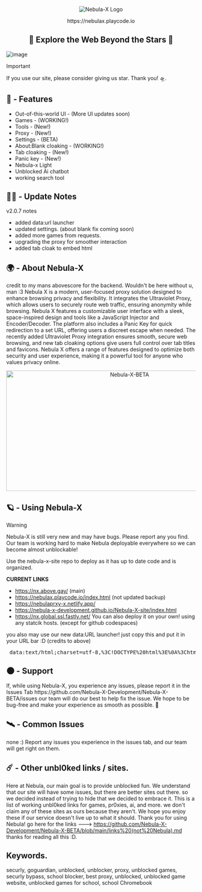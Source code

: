 <p align="center">
  <img src="https://raw.githubusercontent.com/Nebula-X-Development/Nebula-X-BETA/refs/heads/main/Nebula Banner.png" alt="Nebula-X Logo">
<p align="center"> https://nebulax.playcode.io

<h2 align="center"> 🔭 Explore the Web Beyond the Stars 🔭 </h2>
  
![image](https://github.com/user-attachments/assets/7bdb35c2-1a6d-4bec-92c0-6e7c00d55485)<img scale=50%>

> [!IMPORTANT]
> If you use our site, please consider giving us
> star. Thank you! 🛸.
## 👾 - Features

-   Out-of-this-world UI - (More UI updates soon)
-   Games - (WORKING!)
-   Tools - (New!)
-   Proxy - (New!)
-   Settings - (BETA)
-   About:Blank cloaking - (WORKING!)
-   Tab cloaking - (New!)
-   Panic key - (New!)
-   Nebula-x Light
-   Unblocked Ai chatbot
-   working search tool

## 👨‍🚀 - Update Notes
v2.0.7 notes
- added data:url launcher
- updated settings. (about blank fix coming soon)
- added more games from requests.
- upgrading the proxy for smoother interaction
- added tab cloak to embed html

  
## 🌍 - About Nebula-X 

</p>
credit to my mans abovescore for the backend. Wouldn't be here without u, man :3
Nebula X is a modern, user-focused proxy solution designed to enhance browsing privacy and flexibility. It integrates the Ultraviolet Proxy, which allows users to securely route web traffic, ensuring anonymity while browsing. Nebula X features a customizable user interface with a sleek, space-inspired design and tools like a JavaScript Injector and Encoder/Decoder. The platform also includes a Panic Key for quick redirection to a set URL, offering users a discreet escape when needed. The recently added Ultraviolet Proxy integration ensures smooth, secure web browsing, and new tab cloaking options give users full control over tab titles and favicons. Nebula X offers a range of features designed to optimize both security and user experience, making it a powerful tool for anyone who values privacy online.

<p align="center">
<img src="https://socialify.git.ci/Nebula-X-Development/Nebula-X-BETA/image?font=Source+Code+Pro&forks=1&issues=1&language=1&logo=https%3A%2F%2Fraw.githubusercontent.com%2FNebula-X-Development%2FNebula-X-BETA%2Frefs%2Fheads%2Fmain%2FNEBULA_LOGO.png&pattern=Circuit+Board&stargazers=1&theme=Dark" alt="Nebula-X-BETA" width="640" height="320" />

## 🪐 - Using Nebula-X 

> [!WARNING]
> Nebula-X is still very new and may have bugs. Please report any you find.
> Our team is working hard to make Nebula deployable everywhere so we can become almost unblockable!

Use the nebula-x-site repo to deploy as it has up to date code and is organized.

**CURRENT LINKS**
- https://nx.above.gay/ (main)
- https://nebulax.playcode.io/index.html (not updated backup)
- https://nebulaprxy-x.netlify.app/
- https://nebula-x-development.github.io/Nebula-X-site/index.html
- https://nx.global.ssl.fastly.net/ 
You can also deploy it on your own! using any statcik hosts. (except for github codespaces)

<p>you also may use our new data:URL launcher! just copy this and put it in your URL bar :D (credits to above)

  <pre> data:text/html;charset=utf-8,%3C!DOCTYPE%20html%3E%0A%3Chtml%20lang%3D%22en%22%3E%0A%3Chead%3E%0A%20%20%3Cmeta%20charset%3D%22UTF-8%22%3E%0A%20%20%3Cmeta%20name%3D%22viewport%22%20content%3D%22width%3Ddevice-width%2C%20initial-scale%3D1.0%22%3E%0A%20%20%3Ctitle%3ENebula-X%20Launcher%3C%2Ftitle%3E%0A%20%20%3Clink%20rel%3D%22icon%22%20href%3D%22https%3A%2F%2Fraw.githubusercontent.com%2FNebula-X-Development%2FNebula-X-BETA%2Frefs%2Fheads%2Fmain%2FNEBULA_LOGO.png%22%20type%3D%22image%2Fpng%22%3E%0A%20%20%3Clink%20href%3D%22https%3A%2F%2Fcdnjs.cloudflare.com%2Fajax%2Flibs%2Ffont-awesome%2F6.0.0-beta3%2Fcss%2Fall.min.css%22%20rel%3D%22stylesheet%22%3E%0A%20%20%3Cstyle%3E%0A%20%20%20%20%2F*%20Base%20Styles%20*%2F%0A%20%20%20%20body%20%7B%0A%20%20%20%20%20%20margin%3A%200%3B%0A%20%20%20%20%20%20height%3A%20100vh%3B%0A%20%20%20%20%20%20background%3A%20radial-gradient(circle%20at%20bottom%2C%20%237c2ae8%2C%20%23000)%3B%0A%20%20%20%20%20%20font-family%3A%20Arial%2C%20sans-serif%3B%0A%20%20%20%20%20%20overflow%3A%20hidden%3B%0A%20%20%20%20%20%20color%3A%20white%3B%0A%20%20%20%20%7D%0A%20%20%20%20.background%20%7B%0A%20%20%20%20%20%20position%3A%20relative%3B%0A%20%20%20%20%20%20width%3A%20100%25%3B%0A%20%20%20%20%20%20height%3A%20100%25%3B%0A%20%20%20%20%20%20display%3A%20flex%3B%0A%20%20%20%20%20%20align-items%3A%20center%3B%0A%20%20%20%20%20%20justify-content%3A%20center%3B%0A%20%20%20%20%7D%0A%20%20%20%20.stars%20%7B%0A%20%20%20%20%20%20position%3A%20absolute%3B%0A%20%20%20%20%20%20top%3A%200%3B%0A%20%20%20%20%20%20left%3A%200%3B%0A%20%20%20%20%20%20width%3A%20100%25%3B%0A%20%20%20%20%20%20height%3A%20100%25%3B%0A%20%20%20%20%20%20pointer-events%3A%20none%3B%0A%20%20%20%20%20%20overflow%3A%20hidden%3B%0A%20%20%20%20%7D%0A%20%20%20%20.star%20%7B%0A%20%20%20%20%20%20position%3A%20absolute%3B%0A%20%20%20%20%20%20width%3A%202px%3B%0A%20%20%20%20%20%20height%3A%202px%3B%0A%20%20%20%20%20%20background%3A%20white%3B%0A%20%20%20%20%20%20border-radius%3A%2050%25%3B%0A%20%20%20%20%20%20opacity%3A%200%3B%0A%20%20%20%20%20%20animation%3A%20twinkle%205s%20infinite%3B%0A%20%20%20%20%7D%0A%20%20%20%20%40keyframes%20twinkle%20%7B%0A%20%20%20%20%20%200%25%20%7B%20opacity%3A%200%3B%20%7D%0A%20%20%20%20%20%2050%25%20%7B%20opacity%3A%201%3B%20%7D%0A%20%20%20%20%20%20100%25%20%7B%20opacity%3A%200%3B%20%7D%0A%20%20%20%20%7D%0A%20%20%20%20%2F*%20Launcher%20Container%20*%2F%0A%20%20%20%20.launcher-container%20%7B%0A%20%20%20%20%20%20position%3A%20relative%3B%0A%20%20%20%20%20%20background%3A%20rgba(20%2C%2020%2C%2020%2C%200.9)%3B%0A%20%20%20%20%20%20border-radius%3A%2015px%3B%0A%20%20%20%20%20%20padding%3A%2030px%3B%0A%20%20%20%20%20%20width%3A%2090%25%3B%0A%20%20%20%20%20%20max-width%3A%20350px%3B%0A%20%20%20%20%20%20text-align%3A%20center%3B%0A%20%20%20%20%20%20box-shadow%3A%200%200%2015px%20rgba(0%2C%200%2C%200%2C%200.5)%3B%0A%20%20%20%20%20%20z-index%3A%201%3B%0A%20%20%20%20%20%20animation%3A%20fadeInUp%200.8s%20ease-out%20both%3B%0A%20%20%20%20%7D%0A%20%20%20%20%2F*%20Staggered%20Animations%20for%20Elements%20*%2F%0A%20%20%20%20.launcher-container%20h2%20%7B%0A%20%20%20%20%20%20margin-bottom%3A%2020px%3B%0A%20%20%20%20%20%20color%3A%20%23d580ff%3B%0A%20%20%20%20%20%20text-shadow%3A%200%200%2010px%20%23d580ff%3B%0A%20%20%20%20%20%20animation%3A%20fadeInUp%200.8s%20ease-out%20both%3B%0A%20%20%20%20%20%20animation-delay%3A%200.2s%3B%0A%20%20%20%20%7D%0A%20%20%20%20.launcher-container%20label%20%7B%0A%20%20%20%20%20%20display%3A%20block%3B%0A%20%20%20%20%20%20margin-bottom%3A%2010px%3B%0A%20%20%20%20%20%20font-size%3A%201rem%3B%0A%20%20%20%20%20%20animation%3A%20fadeInUp%200.8s%20ease-out%20both%3B%0A%20%20%20%20%20%20animation-delay%3A%200.4s%3B%0A%20%20%20%20%7D%0A%20%20%20%20.launcher-container%20select%20%7B%0A%20%20%20%20%20%20width%3A%20100%25%3B%0A%20%20%20%20%20%20padding%3A%2010px%3B%0A%20%20%20%20%20%20margin-bottom%3A%2020px%3B%0A%20%20%20%20%20%20border-radius%3A%208px%3B%0A%20%20%20%20%20%20border%3A%202px%20solid%20%23d580ff%3B%0A%20%20%20%20%20%20background%3A%20%231a1a1a%3B%0A%20%20%20%20%20%20color%3A%20white%3B%0A%20%20%20%20%20%20font-size%3A%2016px%3B%0A%20%20%20%20%20%20text-align%3A%20center%3B%0A%20%20%20%20%20%20-webkit-appearance%3A%20none%3B%0A%20%20%20%20%20%20-moz-appearance%3A%20none%3B%0A%20%20%20%20%20%20appearance%3A%20none%3B%0A%20%20%20%20%20%20background-image%3A%20url('data%3Aimage%2Fsvg%2Bxml%3Bcharset%3DUS-ASCII%2C%253Csvg%2520xmlns%253D%2522http%253A%2F%2Fwww.w3.org%2F2000%2Fsvg%2522%2520width%253D%252210%2522%2520height%253D%252210%2522%2520fill%253D%2522white%2522%253E%253Cpolygon%2520points%253D%25220%2C0%252010%2C0%25205%2C7%2522%2F%253E%253C%2Fsvg%253E')%3B%0A%20%20%20%20%20%20background-repeat%3A%20no-repeat%3B%0A%20%20%20%20%20%20background-position%3A%20right%2010px%20center%3B%0A%20%20%20%20%20%20transition%3A%20border-color%200.3s%20ease%2C%20box-shadow%200.3s%20ease%2C%20transform%200.3s%20ease%3B%0A%20%20%20%20%20%20animation%3A%20fadeInUp%200.8s%20ease-out%20both%3B%0A%20%20%20%20%20%20animation-delay%3A%200.6s%3B%0A%20%20%20%20%7D%0A%20%20%20%20.launcher-container%20select%3Ahover%20%7B%0A%20%20%20%20%20%20border-color%3A%20%23b34cd9%3B%0A%20%20%20%20%20%20transform%3A%20scale(1.02)%3B%0A%20%20%20%20%7D%0A%20%20%20%20.launcher-container%20select%3Afocus%20%7B%0A%20%20%20%20%20%20outline%3A%20none%3B%0A%20%20%20%20%20%20border-color%3A%20%23b34cd9%3B%0A%20%20%20%20%20%20box-shadow%3A%200%200%2010px%20%23b34cd9%3B%0A%20%20%20%20%20%20transform%3A%20scale(1.03)%3B%0A%20%20%20%20%7D%0A%20%20%20%20.launcher-container%20.button%20%7B%0A%20%20%20%20%20%20width%3A%20100%25%3B%0A%20%20%20%20%20%20padding%3A%2010px%3B%0A%20%20%20%20%20%20background%3A%20%23b34cd9%3B%0A%20%20%20%20%20%20border%3A%20none%3B%0A%20%20%20%20%20%20color%3A%20white%3B%0A%20%20%20%20%20%20font-size%3A%2016px%3B%0A%20%20%20%20%20%20border-radius%3A%208px%3B%0A%20%20%20%20%20%20cursor%3A%20pointer%3B%0A%20%20%20%20%20%20box-shadow%3A%200%200%2010px%20%23d580ff%3B%0A%20%20%20%20%20%20transition%3A%20transform%200.3s%20ease%2C%20box-shadow%200.3s%20ease%3B%0A%20%20%20%20%20%20animation%3A%20fadeInUp%200.8s%20ease-out%20both%3B%0A%20%20%20%20%20%20animation-delay%3A%200.8s%3B%0A%20%20%20%20%7D%0A%20%20%20%20.launcher-container%20.button%3Ahover%20%7B%0A%20%20%20%20%20%20transform%3A%20scale(1.05)%3B%0A%20%20%20%20%20%20box-shadow%3A%200%200%2020px%20%23d580ff%3B%0A%20%20%20%20%7D%0A%20%20%20%20%2F*%20Keyframes%20for%20fade%20in%20and%20slide%20up%20effect%20*%2F%0A%20%20%20%20%40keyframes%20fadeInUp%20%7B%0A%20%20%20%20%20%20from%20%7B%0A%20%20%20%20%20%20%20%20opacity%3A%200%3B%0A%20%20%20%20%20%20%20%20transform%3A%20translateY(20px)%3B%0A%20%20%20%20%20%20%7D%0A%20%20%20%20%20%20to%20%7B%0A%20%20%20%20%20%20%20%20opacity%3A%201%3B%0A%20%20%20%20%20%20%20%20transform%3A%20translateY(0)%3B%0A%20%20%20%20%20%20%7D%0A%20%20%20%20%7D%0A%20%20%3C%2Fstyle%3E%0A%3C%2Fhead%3E%0A%3Cbody%3E%0A%20%20%3Cdiv%20class%3D%22background%22%3E%0A%20%20%20%20%3Cdiv%20class%3D%22stars%22%3E%3C%2Fdiv%3E%0A%20%20%20%20%3Cdiv%20class%3D%22launcher-container%22%3E%0A%20%20%20%20%20%20%3Ch2%3ENebula%20X%20Launcher%3C%2Fh2%3E%0A%20%20%20%20%20%20%3Clabel%20for%3D%22tabCloak%22%3EChoose%20Tab%20Cloaking%3A%3C%2Flabel%3E%0A%20%20%20%20%20%20%3Cselect%20id%3D%22tabCloak%22%3E%0A%20%20%20%20%20%20%20%20%3Coption%20value%3D%22default%22%3EDefault%3C%2Foption%3E%0A%20%20%20%20%20%20%20%20%3Coption%20value%3D%22google%22%3EGoogle%3C%2Foption%3E%0A%20%20%20%20%20%20%20%20%3Coption%20value%3D%22classroom%22%3EGoogle%20Classroom%3C%2Foption%3E%0A%20%20%20%20%20%20%20%20%3Coption%20value%3D%22drive%22%3EGoogle%20Drive%3C%2Foption%3E%0A%20%20%20%20%20%20%3C%2Fselect%3E%0A%20%20%20%20%20%20%3Cbutton%20class%3D%22button%22%20onclick%3D%22deployLauncher()%22%3EDeploy%3C%2Fbutton%3E%0A%3Cp%3E%20credits%20to%20above%20for%20helping%20me%20with%20this%20he's%20my%20pookie%20fr%20%3A3%20%3C%2Fp%3E%0A%20%20%3C%2Fdiv%3E%0A%20%20%20%20%3C%2Fdiv%3E%0A%20%20%3Cscript%3E%0A%20%20%20%20document.addEventListener('DOMContentLoaded'%2C%20()%20%3D%3E%20%7B%0A%20%20%20%20%20%20const%20starsContainer%20%3D%20document.querySelector('.stars')%3B%0A%20%20%20%20%20%20const%20totalStars%20%3D%20400%3B%0A%20%20%20%20%20%20for%20(let%20i%20%3D%200%3B%20i%20%3C%20totalStars%3B%20i%2B%2B)%20%7B%0A%20%20%20%20%20%20%20%20const%20star%20%3D%20document.createElement('div')%3B%0A%20%20%20%20%20%20%20%20star.classList.add('star')%3B%0A%20%20%20%20%20%20%20%20star.style.left%20%3D%20Math.random()%20*%20100%20%2B%20'%25'%3B%0A%20%20%20%20%20%20%20%20star.style.top%20%3D%20Math.random()%20*%20100%20%2B%20'%25'%3B%0A%20%20%20%20%20%20%20%20star.style.animationDelay%20%3D%20Math.random()%20*%205%20%2B%20's'%3B%0A%20%20%20%20%20%20%20%20star.style.animationDuration%20%3D%20(2%20%2B%20Math.random()%20*%203)%20%2B%20's'%3B%0A%20%20%20%20%20%20%20%20starsContainer.appendChild(star)%3B%0A%20%20%20%20%20%20%7D%0A%20%20%20%20%7D)%3B%0A%20%20%20%20function%20deployLauncher()%20%7B%0A%20%20%20%20%20%20const%20cloakOption%20%3D%20document.getElementById('tabCloak').value%3B%0A%20%20%20%20%20%20%2F%2F%20it%20is%20i%2C%20above.%20i%20shall%20help%20you.%0A%20%20%20%20%20%20%0A%20%20%20%20%20%20let%20faviconUrl%20%3D%20'https%3A%2F%2Fnx.above.gay%2Fassets%2Flogo.png'%3B%0A%20%20%20%20%20%20let%20tabTitle%20%3D%20'Nebula-X'%3B%0A%20%20%20%20%20%20let%20url%20%3D%20'https%3A%2F%2Fnx.above.gay'%3B%0A%20%20%20%20%20%20%0A%20%20%20%20%20%20const%20preSavedOption%20%3D%20document.getElementById('tabCloak').value%3B%0A%20%20%20%20%20%20if%20(preSavedOption%20%3D%3D%3D%20'default')%20%7B%0A%20%20%20%20%20%20%20%20faviconUrl%20%3D%20'https%3A%2F%2Fnx.above.gay%2Fassets%2Flogo.png'%3B%0A%20%20%20%20%20%20%20%20tabTitle%20%3D%20'Nebula-X'%3B%0A%20%20%20%20%20%20%7D%20else%20if%20(preSavedOption%20%3D%3D%3D%20'google')%20%7B%0A%20%20%20%20%20%20%20%20faviconUrl%20%3D%20'https%3A%2F%2Fwww.google.com%2Ffavicon.ico'%3B%0A%20%20%20%20%20%20%20%20tabTitle%20%3D%20'Google'%3B%0A%20%20%20%20%20%20%7D%20else%20if%20(preSavedOption%20%3D%3D%3D%20'classroom')%20%7B%0A%20%20%20%20%20%20%20%20faviconUrl%20%3D%20'https%3A%2F%2Fnx.above.gay%2Fassets%2Fclassroom.png'%3B%0A%20%20%20%20%20%20%20%20tabTitle%20%3D%20'Home'%3B%0A%20%20%20%20%20%20%7D%20else%20if%20(preSavedOption%20%3D%3D%3D%20'drive')%20%7B%0A%20%20%20%20%20%20%20%20faviconUrl%20%3D%20'https%3A%2F%2Fssl.gstatic.com%2Fimages%2Fbranding%2Fproduct%2F1x%2Fdrive_2020q4_32dp.png'%3B%0A%20%20%20%20%20%20%20%20tabTitle%20%3D%20'Home%20-%20Google%20Drive'%3B%0A%20%20%20%20%20%20%7D%0A%20%20%20%20%20%20var%20win%20%3D%20window.open()%3B%0A%20%20%20%20%20%20win.document.title%20%3D%20tabTitle%3B%0A%20%20%20%20%20%20%0A%20%20%20%20%20%20var%20link%20%3D%20win.document.createElement('link')%3B%0A%20%20%20%20%20%20link.rel%20%3D%20'shortcut%20icon'%3B%0A%20%20%20%20%20%20link.href%20%3D%20faviconUrl%3B%0A%20%20%20%20%20%20win.document.head.appendChild(link)%3B%0A%20%20%20%20%20%20%0A%20%20%20%20%20%20win.document.body.style.margin%20%3D%20'0'%3B%0A%20%20%20%20%20%20win.document.body.style.height%20%3D%20'100vh'%3B%0A%20%20%20%20%20%20%0A%20%20%20%20%20%20var%20iframe%20%3D%20win.document.createElement('iframe')%3B%0A%20%20%20%20%20%20iframe.style.border%20%3D%20'none'%3B%0A%20%20%20%20%20%20iframe.style.width%20%3D%20'100%25'%3B%0A%20%20%20%20%20%20iframe.style.height%20%3D%20'100%25'%3B%0A%20%20%20%20%20%20iframe.style.margin%20%3D%20'0'%3B%0A%20%20%20%20%20%20iframe.src%20%3D%20url%3B%0A%20%20%20%20%20%20%0A%20%20%20%20%20%20win.document.body.appendChild(iframe)%3B%0A%20%20%20%20%20%20%0A%20%20%20%20%20%20window.location.href%20%3D%20%22https%3A%2F%2Fwww.google.com%2F%22%3B%0A%20%20%20%20%7D%0A%20%20%3C%2Fscript%3E%0A%3C%2Fbody%3E%0A%3C%2Fhtml%3E%0A </pre>
## 🌑 - Support 

<p> If, while using Nebula-X, you experience any issues, please report it  in the Issues Tab https://github.com/Nebula-X-Development/Nebula-X-BETA/issues our  team will do our best to help fix the issue. We hope to be bug-free and make your experience as smooth as possible. 🚀



## 🛰️ - Common Issues
none :) Report any issues you experience in the issues tab, and our team will get right on them.

## ☄️ - Other unbl0ked links / sites.
Here at Nebula, our main goal is to provide unblocked fun. We understand that our site will have some issues, but there are better sites out there. so we decided instead of trying to hide that we decided to embrace it. This is a list of working unbl0ked links for games, pr0xies, ai, and more. we don't claim any of these sites as ours because they aren't. We hope you enjoy these if our service doesn't live up to what it should. Thank you for using Nebula! go here for the links --->  https://github.com/Nebula-X-Development/Nebula-X-BETA/blob/main/links%20(not%20Nebula).md
thanks for reading all this :D.
## Keywords.
securly, goguardian, unblocked, unblocker, proxy, unblocked games, securly bypass, school blocker, best proxy, unblocked, unblocked game website, unblocked games for school, school Chromebook
